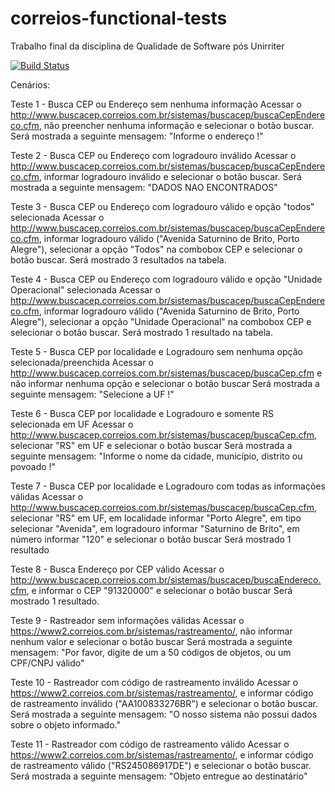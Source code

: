 # correios-functional-tests
Trabalho final da disciplina de Qualidade de Software pós Unirriter

[![Build Status](https://travis-ci.org/mfgonzalez/correios-functional-tests.svg?branch=master)](https://travis-ci.org/mfgonzalez/correios-functional-tests)

Cenários:

Teste 1 - Busca CEP ou Endereço sem nenhuma informação
Acessar o http://www.buscacep.correios.com.br/sistemas/buscacep/buscaCepEndereco.cfm, não preencher nenhuma informação e selecionar o botão buscar.
Será mostrada a seguinte mensagem: "Informe o endereço !"

Teste 2 - Busca CEP ou Endereço com logradouro inválido
Acessar o http://www.buscacep.correios.com.br/sistemas/buscacep/buscaCepEndereco.cfm, informar logradouro inválido e selecionar o botão buscar.
Será mostrada a seguinte mensagem: "DADOS NAO ENCONTRADOS"

Teste 3 - Busca CEP ou Endereço com logradouro válido e opção "todos" selecionada
Acessar o http://www.buscacep.correios.com.br/sistemas/buscacep/buscaCepEndereco.cfm, informar logradouro válido ("Avenida Saturnino de Brito, Porto Alegre"), selecionar a opção "Todos" na combobox CEP e selecionar o botão buscar.
Será mostrado 3 resultados na tabela.

Teste 4 - Busca CEP ou Endereço com logradouro válido e opção "Unidade Operacional" selecionada
Acessar o http://www.buscacep.correios.com.br/sistemas/buscacep/buscaCepEndereco.cfm, informar logradouro válido ("Avenida Saturnino de Brito, Porto Alegre"), selecionar a opção "Unidade Operacional" na combobox CEP e selecionar o botão buscar.
Será mostrado 1 resultado na tabela.

Teste 5 - Busca CEP por localidade e Logradouro sem nenhuma opção selecionada/preenchida
Acessar o http://www.buscacep.correios.com.br/sistemas/buscacep/buscaCep.cfm e não informar nenhuma opção e selecionar o botão buscar
Será mostrada a seguinte mensagem: "Selecione a UF !"

Teste 6 - Busca CEP por localidade e Logradouro e somente RS selecionada em UF
Acessar o http://www.buscacep.correios.com.br/sistemas/buscacep/buscaCep.cfm, selecionar "RS" em UF e selecionar o botão buscar
Será mostrada a seguinte mensagem: "Informe o nome da cidade, município, distrito ou povoado !"

Teste 7 - Busca CEP por localidade e Logradouro com todas as informações válidas
Acessar o http://www.buscacep.correios.com.br/sistemas/buscacep/buscaCep.cfm, selecionar "RS" em UF, em localidade informar "Porto Alegre", em tipo selecionar "Avenida", em logradouro informar "Saturnino de Brito", em número informar "120" e selecionar o botão buscar
Será mostrado 1 resultado



Teste 8 - Busca Endereço por CEP válido
Acessar o http://www.buscacep.correios.com.br/sistemas/buscacep/buscaEndereco.cfm, e informar o CEP "91320000" e selecionar o botão buscar
Será mostrado 1 resultado.



Teste 9 - Rastreador sem informações válidas
Acessar o https://www2.correios.com.br/sistemas/rastreamento/, não informar nenhum valor e selecionar o botão buscar
Será mostrada a seguinte mensagem: "Por favor, digite de um a 50 códigos de objetos, ou um CPF/CNPJ válido"

Teste 10 - Rastreador com código de rastreamento inválido
Acessar o https://www2.correios.com.br/sistemas/rastreamento/, e informar código de rastreamento inválido ("AA100833276BR") e selecionar o botão buscar.
Será mostrada a seguinte mensagem: "O nosso sistema não possui dados sobre o objeto informado."

Teste 11 - Rastreador com código de rastreamento válido
Acessar o https://www2.correios.com.br/sistemas/rastreamento/, e informar código de rastreamento válido ("RS245086917DE") e selecionar o botão buscar.
Será mostrada a seguinte mensagem: "Objeto entregue ao destinatário"
